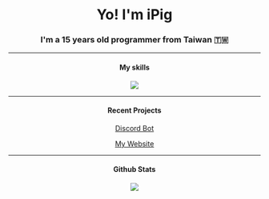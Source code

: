 <h1 align="center"> Yo! I'm iPig </h1>
<h3 align="center">I'm a 15 years old programmer from Taiwan 🇹🇼</h3>   

---

<h4 align="center"> My skills </h4>
<p align="center"><img src="https://skillicons.dev/icons?i=nodejs,py,react,lua,flask" /></p>
 
---

<h4 align="center">Recent Projects</h4>
<p align="center"><a href="https://github.com/ipigtw/discord-bot-js">Discord Bot</a></p>
<p align="center"><a href="https://ipigtw.xyz">My Website</a></p>

---

<h4 align="center"> Github Stats </h4>

<p align="center"><img src="https://github-readme-stats.vercel.app/api?username=ipigtw&show_icons=true&theme=dark" /></p>
